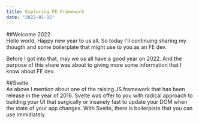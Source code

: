 ```yaml
---
title: Exploring FE Framework
date: "2022-01-15"
---
```



##Welcome 2022  
Hello world, Happy new year to us all. So today I'll continuing sharing my thougth and some boilerplate that might use to you as an FE dev.

Before I got into that, may we us all have a good year on 2022. And the purpose of this share was about to giving more some information that I know about FE dev.

##Svelte  
As above I mention about one of the raising JS framework that has been release in the year of 2016. Svelte was offer to you with radical approach to building your UI that surgically or insanely fast to update your DOM when the state of your app changes.
With Svelte, there is boilerplate that you can use immidiately 
